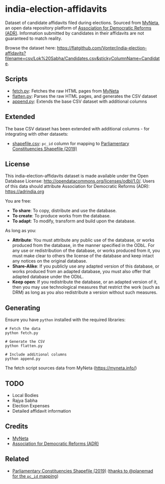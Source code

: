 # india-election-affidavits

Dataset of candidate affidavits filed during elections. Sourced from [MyNeta](https://myneta.info/), an open data repository platform of [Association for Democratic Reforms (ADR)](https://adrindia.org). Information submitted by candidates in their affidavits are not guaranteed to match reality.

Browse the dataset here: <https://flatgithub.com/Vonter/india-election-affidavits?filename=csv/Lok%20Sabha/Candidates.csv&stickyColumnName=Candidate>.

## Scripts

- [fetch.py](fetch.py): Fetches the raw HTML pages from [MyNeta](https://myneta.info/)
- [flatten.py](flatten.py): Parses the raw HTML pages, and generates the CSV dataset
- [append.py](append.py): Extends the base CSV dataset with additional columns

## Extended

The base CSV dataset has been extended with additional columns - for integrating with other datasets:
- [shapefile.csv](extended/shapefile.csv): `pc_id` column for mapping to [Parliamentary Constituencies Shapefile (2019)](https://github.com/datameet/maps/blob/master/parliamentary-constituencies/india_pc_2019_simplified.geojson)

## License

This india-election-affidavits dataset is made available under the Open Database License: http://opendatacommons.org/licenses/odbl/1.0/. 
Users of this data should attribute Association for Democratic Reforms (ADR): https://adrindia.org

You are free:

* **To share**: To copy, distribute and use the database.
* **To create**: To produce works from the database.
* **To adapt**: To modify, transform and build upon the database.

As long as you:

* **Attribute**: You must attribute any public use of the database, or works produced from the database, in the manner specified in the ODbL. For any use or redistribution of the database, or works produced from it, you must make clear to others the license of the database and keep intact any notices on the original database.
* **Share-Alike**: If you publicly use any adapted version of this database, or works produced from an adapted database, you must also offer that adapted database under the ODbL.
* **Keep open**: If you redistribute the database, or an adapted version of it, then you may use technological measures that restrict the work (such as DRM) as long as you also redistribute a version without such measures.

## Generating

Ensure you have `python` installed with the required libraries:

```
# Fetch the data
python fetch.py

# Generate the CSV
python flatten.py

# Include additional columns
python append.py
```

The fetch script sources data from MyNeta (https://myneta.info/)

## TODO

- Local Bodies
- Rajya Sabha
- Election Expenses
- Detailed affidavit information

## Credits

- [MyNeta](https://myneta.info/)
- [Association for Democratic Reforms (ADR)](https://adrindia.org)

## Related

- [Parliamentary Constituencies Shapefile (2019)](https://github.com/datameet/maps/blob/master/parliamentary-constituencies/india_pc_2019_simplified.geojson) ([thanks to @planemad for the `pc_id` mapping](https://github.com/Vonter/india-election-affidavits/issues/1#issue-2132946129))
